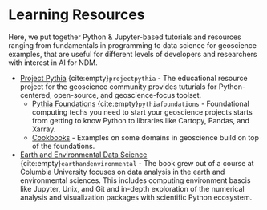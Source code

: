 # Learning Resources
Here, we put together Python & Jupyter-based tutorials and resources ranging from fundamentals in programming to data science for geoscience examples, that are useful for different levels of developers and researchers with interest in AI for NDM.


* [Project Pythia](https://projectpythia.org/) {cite:empty}`projectpythia` - The educational resource project for the geoscience community provides tuturials for Python-centered, open-source, and geoscience-focus toolset.
  + [Pythia Foundations](https://foundations.projectpythia.org) {cite:empty}`pythiafoundations` - Foundational computing techs you need to start your geoscience projects starts from getting to know Python to libraries like Cartopy, Pandas, and Xarray.
  + [Cookbooks](https://cookbooks.projectpythia.org/) - Examples on some domains in geoscience build on top of the foundations.
* [Earth and Environmental Data Science](https://earth-env-data-science.github.io) {cite:empty}`earthandenvironmental` - The book grew out of a course at Columbia University focuses on data analysis in the earth and environmental sciences. This includes computing environment bascis like Jupyter, Unix, and Git and in-depth exploration of the numerical analysis and visualization packages with scientific Python ecosystem.
